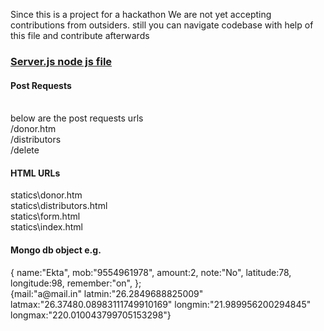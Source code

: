 Since this is a project for a hackathon We are not yet accepting contributions
from outsiders. still you can navigate codebase with help of this file and
contribute afterwards
<a href="server.js"><h3>Server.js node js file</h3></a>
<h4>Post Requests</h4><br>
below are the post requests urls<br>
/donor.htm <br>/distributors<br> /delete

<h4>HTML URLs</h4> 
<a>statics\donor.htm</a> <br>
<a>statics\distributors.html</a>   <br>
<a>statics\form.html</a>  <br>
<a>statics\index.html</a>  <br>

<h4>Mongo db object e.g.</h4>
<div>
{  name:"Ekta",
mob:"9554961978",
amount:2,
note:"No",
latitude:78,
longitude:98,
remember:"on",
};
</div>
<div>
{mail:"a@mail.in"
latmin:"26.2849688825009"
latmax:"26.37480.08983111749910169"
longmin:"21.989956200294845"
longmax:"220.010043799705153298"}
</div>